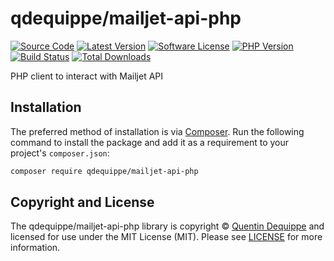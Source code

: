 # qdequippe/mailjet-api-php

[![Source Code][badge-source]][source]
[![Latest Version][badge-release]][packagist]
[![Software License][badge-license]][license]
[![PHP Version][badge-php]][php]
[![Build Status][badge-build]][build]
[![Total Downloads][badge-downloads]][downloads]

PHP client to interact with Mailjet API

## Installation

The preferred method of installation is via [Composer][]. Run the following
command to install the package and add it as a requirement to your project's
`composer.json`:

```bash
composer require qdequippe/mailjet-api-php
```

## Copyright and License

The qdequippe/mailjet-api-php library is copyright © [Quentin Dequippe](https://dequippe.tech)
and licensed for use under the MIT License (MIT). Please see [LICENSE][] for
more information.


[conduct]: https://github.com/qdequippe/mailjet-api-php/blob/main/.github/CODE_OF_CONDUCT.md
[composer]: http://getcomposer.org/

[badge-source]: http://img.shields.io/badge/source-qdequippe/mailjet--api--php-blue.svg?style=flat-square
[badge-release]: https://img.shields.io/packagist/v/qdequippe/mailjet-api-php.svg?style=flat-square&label=release
[badge-license]: https://img.shields.io/packagist/l/qdequippe/mailjet-api-php.svg?style=flat-square
[badge-php]: https://img.shields.io/packagist/php-v/qdequippe/mailjet-api-php.svg?style=flat-square
[badge-build]: https://github.com/qdequippe/mailjet-api-php/workflows/CI/badge.svg?branch=main
[badge-downloads]: https://img.shields.io/packagist/dt/qdequippe/mailjet-api-php.svg?style=flat-square&colorB=mediumvioletred

[source]: https://github.com/qdequippe/mailjet-api-php
[packagist]: https://packagist.org/packages/qdequippe/mailjet-api-php
[license]: https://github.com/qdequippe/mailjet-api-php/blob/main/LICENSE
[php]: https://php.net
[build]: https://github.com/qdequippe/mailjet-api-php/actions/workflows/ci.yaml
[downloads]: https://packagist.org/packages/qdequippe/mailjet-api-php
